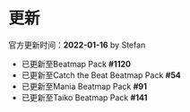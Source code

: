 # 更新

官方更新时间：**2022-01-16** by Stefan

- 已更新至Beatmap Pack **#1120**
- 已更新至Catch the Beat Beatmap Pack **#54**
- 已更新至Mania Beatmap Pack **#91**
- 已更新至Taiko Beatmap Pack **#141**
